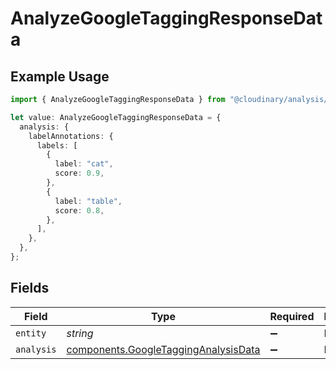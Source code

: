 # AnalyzeGoogleTaggingResponseData

## Example Usage

```typescript
import { AnalyzeGoogleTaggingResponseData } from "@cloudinary/analysis/models/components";

let value: AnalyzeGoogleTaggingResponseData = {
  analysis: {
    labelAnnotations: {
      labels: [
        {
          label: "cat",
          score: 0.9,
        },
        {
          label: "table",
          score: 0.8,
        },
      ],
    },
  },
};
```

## Fields

| Field                                                                                        | Type                                                                                         | Required                                                                                     | Description                                                                                  |
| -------------------------------------------------------------------------------------------- | -------------------------------------------------------------------------------------------- | -------------------------------------------------------------------------------------------- | -------------------------------------------------------------------------------------------- |
| `entity`                                                                                     | *string*                                                                                     | :heavy_minus_sign:                                                                           | N/A                                                                                          |
| `analysis`                                                                                   | [components.GoogleTaggingAnalysisData](../../models/components/googletagginganalysisdata.md) | :heavy_minus_sign:                                                                           | N/A                                                                                          |